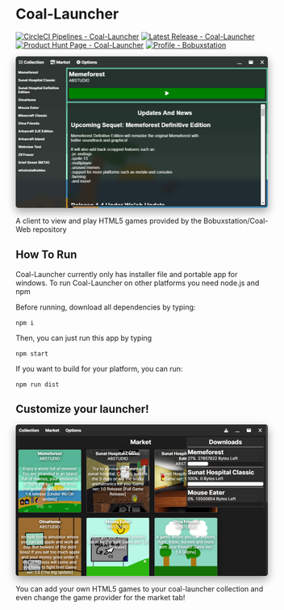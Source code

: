 # Coal-Launcher
[![CircleCI Pipelines - Coal-Launcher](https://img.shields.io/static/v1?label=CircleCI+Pipelines&message=Coal-Launcher&color=2ea44f&logo=CircleCI&logoColor=%23ffffff)](https://app.circleci.com/pipelines/github/Bobuxstation/Coal-Launcher)
[![Latest Release - Coal-Launcher](https://img.shields.io/static/v1?label=Latest+Release&message=Coal-Launcher&color=2ea44f&logo=GitHub&logoColor=%23ffffff)](https://github.com/Bobuxstation/Coal-Launcher/releases)
[![Product Hunt Page - Coal-Launcher](https://img.shields.io/static/v1?label=Product+Hunt+Page&message=Coal-Launcher&color=2ea44f&logo=Product+Hunt&logoColor=%23ffffff)](https://www.producthunt.com/products/coal-game-launcher)
[![Profile - Bobuxstation](https://img.shields.io/static/v1?label=Profile&message=Bobuxstation&color=blue)](https://github.com/Bobuxstation/)

<img src="https://raw.githubusercontent.com/Bobuxstation/Coal-Launcher/main/assets/coallaunchergame.png" style="height: 300px; width: 500px; border-radius: 5px;box-shadow: 0 8px 16px 0 rgba(0, 0, 0, 0.2), 0 6px 20px 0 rgba(0, 0, 0, 0.19);"></img>

A client to view and play HTML5 games provided by the Bobuxstation/Coal-Web repository

## How To Run
Coal-Launcher currently only has installer file and portable app for windows.
To run Coal-Launcher on other platforms you need node.js and npm

Before running, download all dependencies by typing:

```
npm i
```

Then, you can just run this app by typing

```
npm start
```

If you want to build for your platform, you can run: 

```
npm run dist
```

## Customize your launcher!

<img src="https://raw.githubusercontent.com/Bobuxstation/Coal-Launcher/main/assets/coallaunchermarket.png" style="height: 300px; width: 500px; border-radius: 5px;box-shadow: 0 8px 16px 0 rgba(0, 0, 0, 0.2), 0 6px 20px 0 rgba(0, 0, 0, 0.19);"></img>

You can add your own HTML5 games to your coal-launcher collection and even change the game provider for the market tab!

